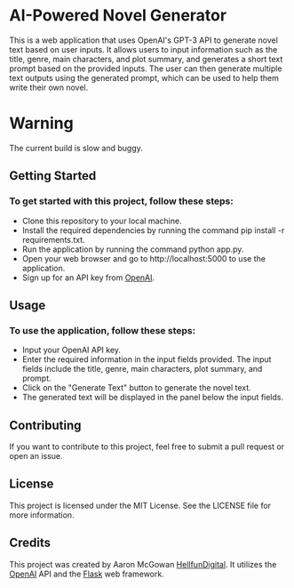 # AI-Powered Novel Generator
This is a web application that uses OpenAI's GPT-3 API to generate novel text based on user inputs. It allows users to input information such as the title, genre, main characters, and plot summary, and generates a short text prompt based on the provided inputs. The user can then generate multiple text outputs using the generated prompt, which can be used to help them write their own novel.

# **Warning**
The current build is slow and buggy.

## Getting Started
### To get started with this project, follow these steps:
* Clone this repository to your local machine.
* Install the required dependencies by running the command pip install -r requirements.txt.
* Run the application by running the command python app.py.
* Open your web browser and go to http://localhost:5000 to use the application.
* Sign up for an API key from [OpenAI](https://openai.com/).

## Usage

### To use the application, follow these steps:
* Input your OpenAI API key.
* Enter the required information in the input fields provided. The input fields include the title, genre, main characters, plot summary, and prompt.
* Click on the "Generate Text" button to generate the novel text.
* The generated text will be displayed in the panel below the input fields.

## Contributing
If you want to contribute to this project, feel free to submit a pull request or open an issue.

## License
This project is licensed under the MIT License. See the LICENSE file for more information.

## Credits
This project was created by Aaron McGowan [HellfunDigital](https://github.com/HellfunDigital). It utilizes the [OpenAI](https://openai.com/) API and the [Flask](https://flask.palletsprojects.com/) web framework.
